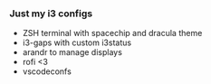 ### Just my i3 configs
- ZSH terminal with spacechip and dracula theme
- i3-gaps with custom i3status
- arandr to manage displays
- rofi <3
- vscodeconfs
